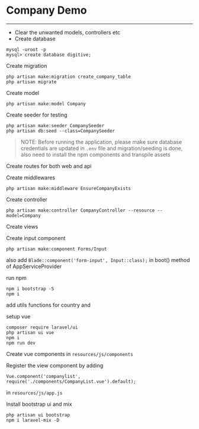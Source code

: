 # Company Demo

---

- Clear the unwanted models, controllers etc
- Create database  


```shell
mysql -uroot -p
mysql> create database digitive;
```

Create migration
```shell
php artisan make:migration create_company_table
php artisan migrate
```

Create model
```shell
php artisan make:model Company
```

Create seeder for testing
```shell
php artisan make:seeder CompanySeeder
php artisan db:seed --class=CompanySeeder
```

>NOTE: Before running the application, 
>please make sure database credentials are updated in `.env` file 
>and migration/seeding is done, also need to install the npm components and transpile assets

Create routes for both web and api


Create middlewares 
```shell
php artisan make:middleware EnsureCompanyExists
```

Create controller 

```shell
php artisan make:controller CompanyController --resource --model=Company
```

Create views

Create input component
```shell
php artisan make:component Forms/Input
```
also add `Blade::component('form-input', Input::class);` in boot() method of AppServiceProvider

run npm
```shell
npm i bootstrap -S
npm i
```

add utils functions for country and 

setup vue
```shell
composer require laravel/ui
php artisan ui vue
npm i
npm run dev
```

Create vue components in `resources/js/components`

Register the view component by adding 
```shell
Vue.component('companylist', require('./components/CompanyList.vue').default);
```
in `resources/js/app.js`


Install bootstrap ui and mix
```shell
php artisan ui bootstrap
npm i laravel-mix -D
```
